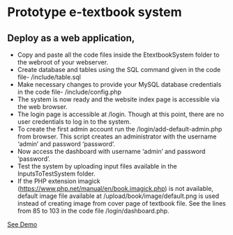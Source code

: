 # Prototype e-textbook system
## Deploy as a web application,
- Copy and paste all the code files inside the EtextbookSystem folder to the webroot of your webserver.
- Create database and tables using the SQL command given in the code file- /include/table.sql
- Make necessary changes to provide your MySQL database credentials in the code file- /include/config.php
- The system is now ready and the website index page is accessible via the web browser.
- The login page is accessible at /login. Though at this point, there are no user credentials to log in to the system.
- To create the first admin account run the /login/add-default-admin.php from browser. This script creates an administrator with the username ‘admin’ and password ‘password’.
- Now access the dashboard with username ‘admin’ and password ‘password’.
- Test the system by uploading input files available in the InputsToTestSystem folder.
- If the PHP extension imagick (https://www.php.net/manual/en/book.imagick.php) is not available, default image file available at  /upload/book/image/default.png is used instead of creating image from cover page of textbook file. See the lines from  85 to 103 in the code file /login/dashboard.php.

[See Demo](http://www.textbookslibrary.tk/)
